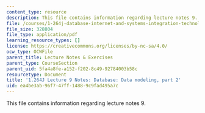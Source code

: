 ```yaml
---
content_type: resource
description: This file contains information regarding lecture notes 9.
file: /courses/1-264j-database-internet-and-systems-integration-technologies-fall-2013/ea4be3ab96f747ff14889c9fad495a7c_MIT1_264JF13_lect_9.pdf
file_size: 328804
file_type: application/pdf
learning_resource_types: []
license: https://creativecommons.org/licenses/by-nc-sa/4.0/
ocw_type: OCWFile
parent_title: Lecture Notes & Exercises
parent_type: CourseSection
parent_uid: 5fa4a8fe-a152-f202-8c49-92784003b58c
resourcetype: Document
title: '1.264J Lecture 9 Notes: Database: Data modeling, part 2'
uid: ea4be3ab-96f7-47ff-1488-9c9fad495a7c
---
```

This file contains information regarding lecture notes 9.